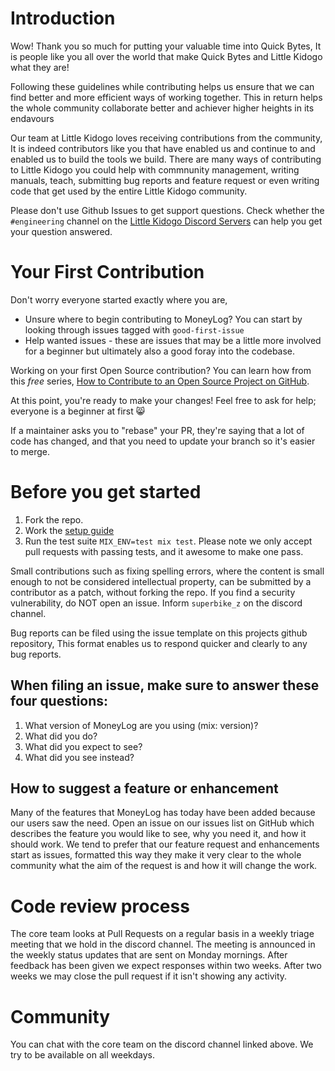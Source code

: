 # Introduction

Wow! Thank you so much for putting your valuable time into Quick Bytes, It is people like you all over the world that make Quick Bytes and Little Kidogo what they are!

Following these guidelines while contributing helps us ensure that we can find better and more efficient ways of working together. This in return
helps the whole community collaborate better and achiever higher heights in its endavours

Our team at Little Kidogo loves receiving contributions from the community, It is indeed contributors like you that have enabled us and continue to and enabled us to build the tools we build. There are many ways of contributing to Little Kidogo you could help with commnunity management, writing manuals, teach, submitting bug reports and feature request or even writing code that get used by the entire Little Kidogo community.

Please don't use Github Issues to get support questions. Check whether the `#engineering` channel on the [Little Kidogo Discord Servers](https://discord.gg/MV9tx2K) can help you get your question answered.

# Your First Contribution
Don't worry everyone started exactly where you are,

* Unsure where to begin contributing to MoneyLog? You can start by looking through issues tagged with `good-first-issue`
* Help wanted issues - these are issues that may be a little more involved for a beginner but ultimately also a good foray into the codebase.

Working on your first Open Source contribution? You can learn how from this *free* series, [How to Contribute to an Open Source Project on GitHub](https://egghead.io/series/how-to-contribute-to-an-open-source-project-on-github).

At this point, you're ready to make your changes! Feel free to ask for help; everyone is a beginner at first :smile_cat:

If a maintainer asks you to "rebase" your PR, they're saying that a lot of code has changed, and that you need to update your branch so it's easier to merge.

# Before you get started
1. Fork the repo.
2. Work the [setup guide](/docs/setup.md)
3. Run the test suite `MIX_ENV=test mix test`. Please note we only accept pull requests with passing tests, and it awesome to make one pass.

Small contributions such as fixing spelling errors, where the content is small enough to not be considered intellectual property, can be submitted by a contributor as a patch, without forking the repo.
If you find a security vulnerability, do NOT open an issue. Inform `superbike_z` on the discord channel.

Bug reports can be filed using the issue template on this projects github repository, This format enables us to respond quicker and clearly to any bug reports.

## When filing an issue, make sure to answer these four questions:
 1. What version of MoneyLog are you using (mix: version)?
 2. What did you do?
 3. What did you expect to see?
 4. What did you see instead?

## How to suggest a feature or enhancement
Many of the features that MoneyLog has today have been added because our users saw the need. Open an issue on our issues list on GitHub which describes the feature you would like to see, why you need it, and how it should work. We tend to prefer that our feature request and enhancements start as issues, formatted this way they make it very clear to the whole community what the aim of the request is and how it will change the work.


# Code review process

The core team looks at Pull Requests on a regular basis in a weekly triage meeting that we hold in the discord channel. The meeting is announced in the weekly status updates that are sent on Monday mornings. 
After feedback has been given we expect responses within two weeks. After two weeks we may close the pull request if it isn't showing any activity.

# Community
You can chat with the core team on the discord channel linked above. We try to be available on all weekdays.
